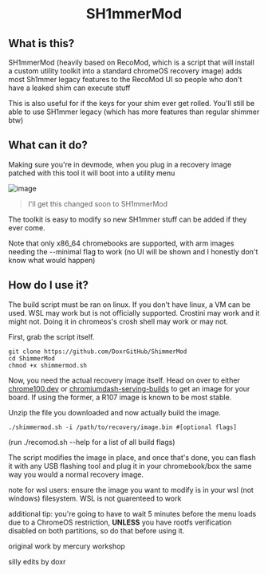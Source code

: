 <div align="center">
    <h1>SH1mmerMod</h1>
</div>

## What is this?
SH1mmerMod (heavily based on RecoMod, which is a script that will install a custom utility toolkit into a standard chromeOS recovery image) adds most Sh1mmer legacy features to the RecoMod UI so people who don't have a leaked shim can execute stuff

This is also useful for if the keys for your shim ever get rolled. You'll still be able to use SH1mmer legacy (which has more features than regular shimmer btw)

## What can it do?
Making sure you're in devmode, when you plug in a recovery image patched with this tool it will boot into a utility menu

![image](https://github.com/MercuryWorkshop/RecoMod/assets/58010778/97ed0e69-b756-4b0a-90bb-38bc29b4b69f)
> I'll get this changed soon to SH1mmerMod

The toolkit is easy to modify so new SH1mmer stuff can be added if they ever come.

Note that only x86_64 chromebooks are supported, with arm images needing the --minimal flag to work (no UI will be shown and I honestly don't know what would happen)
## How do I use it?
The build script must be ran on linux. If you don't have linux, a VM can be used. WSL may work but is not officially supported. Crostini may work and it might not. Doing it in chromeos's crosh shell may work or may not.

First, grab the script itself.
```
git clone https://github.com/DoxrGitHub/ShimmerMod
cd ShimmerMod
chmod +x shimmermod.sh
```
Now, you need the actual recovery image itself. Head on over to either [chrome100.dev](https://chrome100.dev/) or [chromiumdash-serving-builds](https://chromiumdash.appspot.com/serving-builds?deviceCategory=ChromeOS) to get an image for your board.
If using the former, a R107 image is known to be most stable.

Unzip the file you downloaded and now actually build the image.
```
./shimmermod.sh -i /path/to/recovery/image.bin #[optional flags]
```
(run ./recomod.sh --help for a list of all build flags)

The script modifies the image in place, and once that's done, you can flash it with any USB flashing tool and plug it in your chromebook/box the same way you would a normal recovery image.


note for wsl users: ensure the image you want to modify is in your wsl (not windows) filesystem. WSL is not guarenteed to work

additional tip: you're going to have to wait 5 minutes before the menu loads due to a ChromeOS restriction, **UNLESS** you have rootfs verification disabled on both partitions, so do that before using it.

original work by mercury workshop


silly edits by doxr